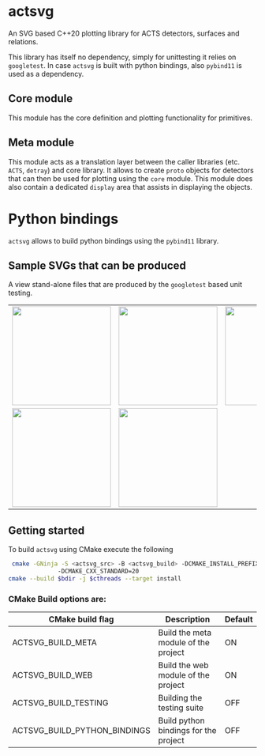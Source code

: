 # actsvg

An SVG based C++20 plotting library for ACTS detectors, surfaces and relations.

This library has itself no dependency, simply for unittesting it relies on `googletest`.
In case `actsvg` is built with python bindings, also `pybind11` is used as a dependency.

## Core module

This module has the core definition and plotting functionality for primitives.

## Meta module

This module acts as a translation layer between the caller libraries (etc. `ACTS`, `detray`) and core library.
It allows to create `proto` objects for detectors that can then be used for plotting using the `core` module.
This module does also contain a dedicated `display` area that assists in displaying the objects.

# Python bindings

`actsvg` allows to build python bindings using the `pybind11` library.

## Sample SVGs that can be produced

A view stand-alone files that are produced by the `googletest` based unit testing.

<table>
<tr>
<td width=200><img src="https://github.com/acts-project/actsvg/blob/main/docs/svg/odd_pixel_barrel_xy.svg" width=200></td>
<td width=200><img src="https://github.com/acts-project/actsvg/blob/main/docs/svg/odd_pixel_endcap_xy.svg" width=200></td>
<td width=200><img src="https://github.com/acts-project/actsvg/blob/main/docs/svg/odd_pixel_endcap_grid_xy.svg" width=200></td>
</tr>
<tr>
<td width=200><img src="https://github.com/acts-project/actsvg/blob/main/docs/svg/basic_rectangle.svg" width=200></td>
<td width=200><img src="https://github.com/acts-project/actsvg/blob/main/docs/svg/basic_trapezoid.svg" width=200></td>
<td width=200></td>
</tr>
</table>

## Getting started

To build `actsvg` using CMake execute the following

```sh
 cmake -GNinja -S <actsvg_src> -B <actsvg_build> -DCMAKE_INSTALL_PREFIX=<actsvg_installed>
    		  -DCMAKE_CXX_STANDARD=20
cmake --build $bdir -j $cthreads --target install
```

### CMake Build options are:

| CMake build flag | Description | Default |
| --------- | --------| ----- |
| ACTSVG_BUILD_META | Build the meta module of the project | ON |
| ACTSVG_BUILD_WEB | Build the web module of the project | ON |
| ACTSVG_BUILD_TESTING | Building the testing suite | OFF |
| ACTSVG_BUILD_PYTHON_BINDINGS | Build python bindings for the project | OFF |

